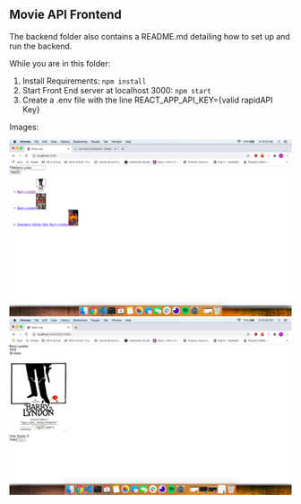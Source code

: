 ## Movie API Frontend

The backend folder also contains a README.md detailing how to set up and run the backend.

While you are in this folder:

1.  Install Requirements: `npm install`
2.  Start Front End server at localhost 3000: `npm start`
3. Create a .env file with the line REACT_APP_API_KEY={valid rapidAPI Key}

Images:

![Search Page](movie1.png)
![Movie Detail Page](movie2.png)